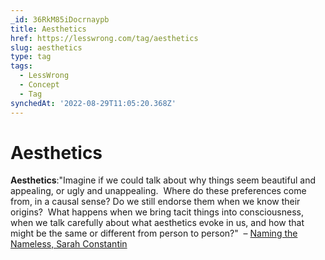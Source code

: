 ```yaml
---
_id: 36RkM85iDocrnaypb
title: Aesthetics
href: https://lesswrong.com/tag/aesthetics
slug: aesthetics
type: tag
tags:
  - LessWrong
  - Concept
  - Tag
synchedAt: '2022-08-29T11:05:20.368Z'
---
```

# Aesthetics

**Aesthetics**:"Imagine if we could talk about why things seem beautiful and appealing, or ugly and unappealing.  Where do these preferences come from, in a causal sense? Do we still endorse them when we know their origins?  What happens when we bring tacit things into consciousness, when we talk carefully about what aesthetics evoke in us, and how that might be the same or different from person to person?"  – [Naming the Nameless, Sarah Constantin](/posts/4ZwGqkMTyAvANYEDw/naming-the-nameless)